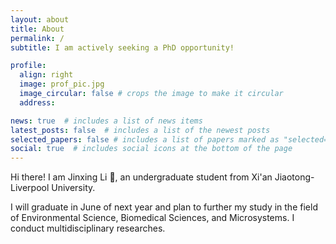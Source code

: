 ```yaml
---
layout: about
title: About
permalink: /
subtitle: I am actively seeking a PhD opportunity!

profile:
  align: right
  image: prof_pic.jpg
  image_circular: false # crops the image to make it circular
  address:

news: true  # includes a list of news items
latest_posts: false  # includes a list of the newest posts
selected_papers: false # includes a list of papers marked as "selected={true}"
social: true  # includes social icons at the bottom of the page
---
```


Hi there! I am Jinxing Li :wave:, an undergraduate student from Xi'an Jiaotong-Liverpool University. 

I will graduate in June of next year and plan to further my study in the field of Environmental Science, Biomedical Sciences, and Microsystems. I conduct multidisciplinary researches.
